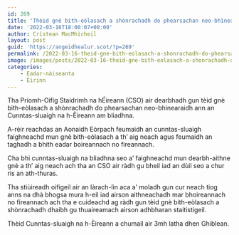 ```yaml
---
id: 269
title: 'Thèid gnè bith-eòlasach a shònrachadh do phearsachan neo-bhìnearaidh ann an Cunntas-sluaigh na h-Èireann'
date: '2022-03-16T18:00:07+00:00'
author: Crìstean MacMhìcheil
layout: post
guid: 'https://angeidhealur.scot/?p=269'
permalink: /2022-03-16-theid-gne-bith-eolasach-a-shonrachadh-do-phearsachan-neo-bhinearaidh-ann-an-cunntas-sluaigh-na-h-eireann/
image: /images/posts/2022-03-16-theid-gne-bith-eolasach-a-shonrachadh-do-phearsachan-neo-bhinearaidh-ann-an-cunntas-sluaigh-na-h-eireann.webp
categories:
    - Eadar-nàiseanta
    - Èirinn
---
```


Tha Príomh-Oifig Staidrimh na hÉireann (CSO) air dearbhadh gun tèid gnè bith-eòlasach a shònrachadh do phearsachan neo-bhìnearaidh ann an Cunntas-sluaigh na h-Èireann am bliadhna.

A-rèir reachdas an Aonaidh Eòrpach feumaidh an cunntas-sluaigh faighneachd mun gnè bith-eòlasach a th’ aig neach agus feumaidh an taghadh a bhith eadar boireannach no fireannach.

Cha bhi cunntas-sluaigh na bliadhna seo a’ faighneachd mun dearbh-aithne gnè a th’ aig neach ach tha an CSO air ràdh gu bheil iad an dùil seo a chur ris an ath-thuras.

Tha stiùireadh oifigeil air an làrach-lìn aca a’ moladh gun cur neach tiog anns na dhà bhogsa mura h-eil iad airson aithneachadh mar bhoireannach no fireannach ach tha e cuideachd ag ràdh gun tèid gnè bith-eòlasach a shònrachadh dhaibh gu thuaireamach airson adhbharan staitistigeil.

Thèid Cunntas-sluaigh na h-Èireann a chumail air 3mh latha dhen Ghiblean.
